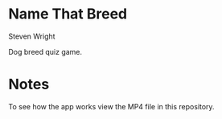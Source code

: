 # Name That Breed
Steven Wright

Dog breed quiz game.

# Notes
To see how the app works view the MP4 file in this repository.
